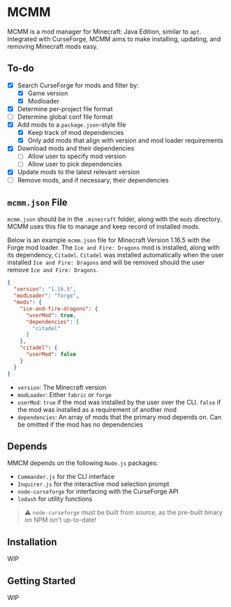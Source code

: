 # MCMM

MCMM is a mod manager for Minecraft: Java Edition, similar to `apt`.
Integrated with CurseForge, MCMM aims to make installing, updating, and removing Minecraft mods easy.

## To-do

- [x] Search CurseForge for mods and filter by:
    - [x] Game version
    - [x] Modloader
- [x] Determine per-project file format
- [ ] Determine global conf file format
- [x] Add mods to a `package.json`-style file
    - [x] Keep track of mod dependencies
    - [x] Only add mods that align with version and mod loader requirements
- [x] Download mods and their dependencies
    - [ ] Allow user to specify mod version
    - [ ] Allow user to pick dependencies
- [x] Update mods to the latest relevant version
- [ ] Remove mods, and if necessary, their dependencies

## `mcmm.json` File

`mcmm.json` should be in the `.minecraft` folder, along with the `mods` directory. MCMM uses this file to manage and
keep record of installed mods.

Below is an example `mcmm.json` file for Minecraft Version 1.16.5 with the Forge mod loader.
The `Ice and Fire: Dragons` mod is installed, along with its dependency, `Citadel`.
`Citadel` was installed automatically when the user installed `Ice and Fire: Dragons`
and will be removed should the user remove `Ice and Fire: Dragons`.

```json
{
  "version": "1.16.5",
  "modLoader": "forge",
  "mods": {
    "ice-and-fire-dragons": {
      "userMod": true,
      "dependencies": [
        "citadel"
      ]
    },
    "citadel": {
      "userMod": false
    }
  }
}
```

- `version`: The Minecraft version
- `modLoader`: Either `fabric` or `forge`
- `userMod`: `true` if the mod was installed by the user over the CLI.
  `false` if the mod was installed as a requirement of another mod
- `dependencies`: An array of mods that the primary mod depends on. Can be omitted if the mod has no dependencies

## Depends

MMCM depends on the following `Node.js` packages:

- `Commander.js` for the CLI interface
- `Inquirer.js` for the interactive mod selection prompt
- `node-curseforge` for interfacing with the CurseForge API
- `lodash` for utility functions

> :warning: `node-curseforge` must be built from source, as the pre-built binary on NPM isn't up-to-date!

## Installation

WIP

## Getting Started

WIP